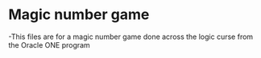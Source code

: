 <h1>Magic number game</h1>
-This files are for a magic number game done across the logic curse from the Oracle ONE program
